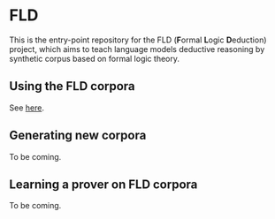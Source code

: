 # FLD
This is the entry-point repository for the FLD (**F**ormal **L**ogic **D**eduction) project, which aims to teach language models deductive reasoning by synthetic corpus based on formal logic theory.

## Using the FLD corpora
See [here](https://github.com/hitachi-nlp/FLD-corpus).

## Generating new corpora
To be coming.

## Learning a prover on FLD corpora
To be coming.
